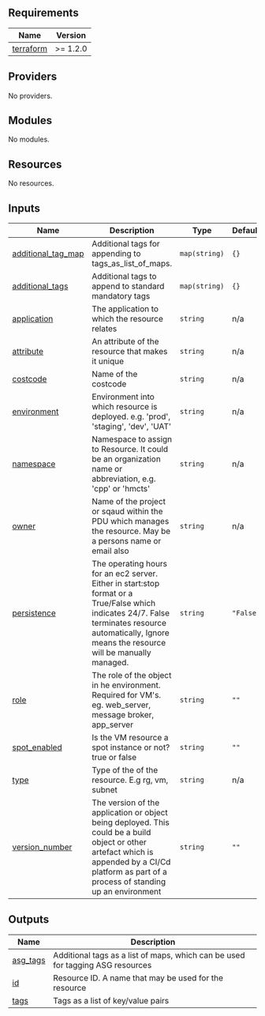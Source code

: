 ## Requirements

| Name | Version |
|------|---------|
| <a name="requirement_terraform"></a> [terraform](#requirement\_terraform) | >= 1.2.0 |

## Providers

No providers.

## Modules

No modules.

## Resources

No resources.

## Inputs

| Name | Description | Type | Default | Required |
|------|-------------|------|---------|:--------:|
| <a name="input_additional_tag_map"></a> [additional\_tag\_map](#input\_additional\_tag\_map) | Additional tags for appending to tags\_as\_list\_of\_maps. | `map(string)` | `{}` | no |
| <a name="input_additional_tags"></a> [additional\_tags](#input\_additional\_tags) | Additional tags to append to standard mandatory tags | `map(string)` | `{}` | no |
| <a name="input_application"></a> [application](#input\_application) | The application to which the resource relates | `string` | n/a | yes |
| <a name="input_attribute"></a> [attribute](#input\_attribute) | An attribute of the resource that makes it unique | `string` | n/a | yes |
| <a name="input_costcode"></a> [costcode](#input\_costcode) | Name of the costcode | `string` | n/a | yes |
| <a name="input_environment"></a> [environment](#input\_environment) | Environment into which resource is deployed. e.g. 'prod', 'staging', 'dev', 'UAT' | `string` | n/a | yes |
| <a name="input_namespace"></a> [namespace](#input\_namespace) | Namespace to assign to Resource. It could be an organization name or abbreviation, e.g. 'cpp' or 'hmcts' | `string` | n/a | yes |
| <a name="input_owner"></a> [owner](#input\_owner) | Name of the project or sqaud within the PDU which manages the resource. May be a persons name or email also | `string` | n/a | yes |
| <a name="input_persistence"></a> [persistence](#input\_persistence) | The operating hours for an ec2 server. Either in start:stop format or a True/False which indicates 24/7. False terminates resource automatically, Ignore means the resource will be manually managed. | `string` | `"False"` | no |
| <a name="input_role"></a> [role](#input\_role) | The role of the object in he environment. Required for VM's. eg. web\_server, message broker, app\_server | `string` | `""` | no |
| <a name="input_spot_enabled"></a> [spot\_enabled](#input\_spot\_enabled) | Is the VM resource a spot instance or not? true or false | `string` | `""` | no |
| <a name="input_type"></a> [type](#input\_type) | Type of the of the resource. E.g rg, vm, subnet | `string` | n/a | yes |
| <a name="input_version_number"></a> [version\_number](#input\_version\_number) | The version of the application or object being deployed. This could be a build object or other artefact which is appended by a CI/Cd platform as part of a process of standing up an environment | `string` | `""` | no |

## Outputs

| Name | Description |
|------|-------------|
| <a name="output_asg_tags"></a> [asg\_tags](#output\_asg\_tags) | Additional tags as a list of maps, which can be used for tagging ASG resources |
| <a name="output_id"></a> [id](#output\_id) | Resource ID. A name that may be used for the resource |
| <a name="output_tags"></a> [tags](#output\_tags) | Tags as a list of key/value pairs |

